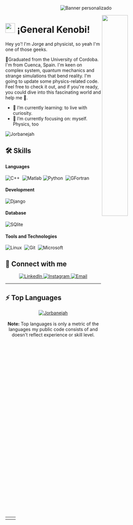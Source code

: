 <!-- Banner -->
<p align="center">
  <img src="https://capsule-render.vercel.app/api?type=venom&height=300&color=gradient&text=Hello%20There,&descAlign=47&textBg=false&section=header&reversal=false&fontColor=black" alt="Banner personalizado" />
</p>

<!-- Night Owl Image -->
<div>
  <img align="right" width="40%" src="https://owlbertsio-resized.s3.amazonaws.com/Popper.psd.full.png" />
</div>

<!-- Header -->
# <img src="https://emojis.slackmojis.com/emojis/images/1531849430/4246/blob-sunglasses.gif?1531849430" width="30"/> ¡General Kenobi!  
</h1>
Hey yo'! I'm Jorge and physicist, so yeah I'm one of those geeks.

<p align="left">
🚀Graduated from the University of Cordoba. I'm from Cuenca, Spain. I'm keen on complex system, quantum mechanics and strange simulations that bend reality. I'm going to update some physics-related code. Feel free to check it out, and if you're ready, you could dive into this fascinating world and help me 🤝.
  
</p>

- 🌱 I’m currently learning: to live with curiosity.
- 🔭 I’m currently focusing on: myself. Physics, too


<p align="left">
  <img src="https://komarev.com/ghpvc/?username=Jorbanejah&label=Profile%20views&color=blue&style=flat-square" alt="Jorbanejah" />
</p>


## 🛠️ Skills

#### Languages

![C++](https://img.shields.io/badge/-C++-05122A?style=flat&logo=C%2B%2B&logoColor=00599C)&nbsp;
![ Matlab ](https://img.shields.io/badge/MATLAB-orange?style=flat&logoColor=white)
![Python](https://img.shields.io/badge/-Python-05122A?style=flat&logo=python)&nbsp;
![ GFortran ](https://img.shields.io/badge/GFortran-734F96?style=flat&logoColor=white)




#### Development
![Django](https://img.shields.io/badge/Django-092E20?style=flat&logo=django&logoColor=white)&nbsp;


#### Database

![SQlite](https://img.shields.io/badge/-SQlite-05122A?style=flat&logo=sqlite&logoColor=A8B9CC)&nbsp;

#### Tools and Technologies


![Linux](https://img.shields.io/badge/Linux-05122A?style=flat&logo=linux&logoColor=white)&nbsp;
![Git](https://img.shields.io/badge/-Git-05122A?style=flat&logo=git)&nbsp;
![Microsoft](https://img.shields.io/badge/Microsoft-0078D4?style=flat&logo=microsoft&logoColor=white)



## 🤝 Connect with me

<p align="center">
  <a href="https://www.linkedin.com/in/jorge-orbaneja-a71a3b278?lipi=urn%3Ali%3Apage%3Ad_flagship3_profile_view_base_contact_details%3BqUtHdHFfQE65uyKQI5pm1w%3D%3D" target="_blank">
    <img src="https://img.shields.io/badge/LinkedIn-0A66C2?style=for-the-badge&logo=linkedin&logoColor=white" alt="LinkedIn" />
  </a>
  <a href="https://www.instagram.com/jorge_orhuerta/" target="_blank">
    <img src="https://img.shields.io/badge/Instagram-E4405F?style=for-the-badge&logo=instagram&logoColor=white" alt="Instagram" />
  </a>
  <a href="mailto:jorbanejahuerta@gmail.com" target="_blank">
    <img src="https://img.shields.io/badge/Email-D14836?style=for-the-badge&logo=gmail&logoColor=white" alt="Email" />
  </a>
</p>

---

## ⚡ Top Languages

<p align="center">
	<a href="https://github.com/Jorbanejah">
	<img src="https://github-readme-stats.vercel.app/api/top-langs/?username=Jorbanejah&langs_count=8&layout=compact" alt="Jorbanejah">
	</a>
	<br/>
<br/>
<b>Note:</b> Top languages is only a metric of the languages my public code consists of and doesn't reflect experience or skill level.
</p>
<br/>

<table style="border: none">
  <tr>
  <td width="50%" valign="top">
